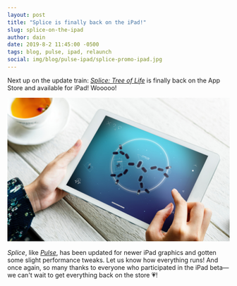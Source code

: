 ```yaml
---
layout: post
title: "Splice is finally back on the iPad!"
slug: splice-on-the-ipad
author: dain
date: 2019-8-2 11:45:00 -0500
tags: blog, pulse, ipad, relaunch
social: img/blog/pulse-ipad/splice-promo-ipad.jpg
---
```

Next up on the update train:  [_Splice: Tree of Life_](https://itunes.apple.com/us/app/splice-tree-of-life/id543610134?mt=8) is finally back on the App Store and available for iPad! Wooooo!

[![Splice iPad](/img/blog/pulse-ipad/splice-promo-ipad.jpg)](https://itunes.apple.com/us/app/splice-tree-of-life/id543610134?mt=8)

_Splice_, like [_Pulse_](https://apps.apple.com/us/app/pulse-volume-one/id432667443), has been updated for newer iPad graphics and gotten some slight performance tweaks. Let us know how everything runs! And once again, so many thanks to everyone who participated in the iPad beta—we can't wait to get everything back on the store 💗!
